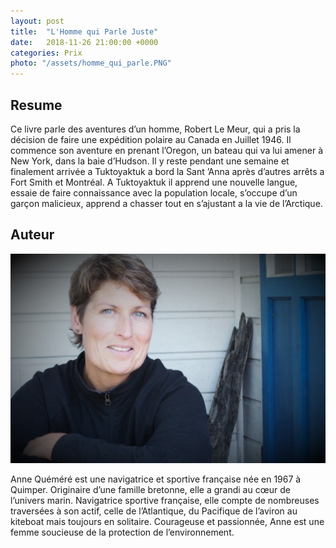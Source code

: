 ```yaml
---
layout: post
title:  "L'Homme qui Parle Juste"
date:   2018-11-26 21:00:00 +0000
categories: Prix
photo: "/assets/homme_qui_parle.PNG"
---
```

## Resume

Ce livre parle des aventures d’un homme, Robert Le Meur, qui a pris la décision de faire une expédition polaire au Canada en Juillet 1946. Il commence son aventure en prenant l’Oregon, un bateau qui va lui amener à New York, dans la baie d’Hudson. Il y reste pendant une semaine et finalement arrivée a Tuktoyaktuk a bord la Sant ’Anna après d’autres arrêts a Fort Smith et Montréal. A Tuktoyaktuk il apprend une nouvelle langue, essaie de faire connaissance avec la population locale, s’occupe d’un garçon malicieux, apprend a chasser tout en s’ajustant a la vie de l’Arctique.

## Auteur

![photo](/assets/anne_quemere.PNG)

Anne Quéméré est une navigatrice et sportive française née en 1967 à Quimper. Originaire d’une famille bretonne, elle a grandi au cœur de l’univers marin. Navigatrice sportive française, elle compte de nombreuses traversées à son actif, celle de l’Atlantique, du Pacifique de l’aviron au kiteboat mais toujours en solitaire. Courageuse et passionnée, Anne est une femme soucieuse de la protection de l’environnement.
